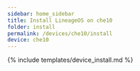 ```yaml
---
sidebar: home_sidebar
title: Install LineageOS on che10
folder: install
permalink: /devices/che10/install
device: che10
---
```

{% include templates/device_install.md %}
